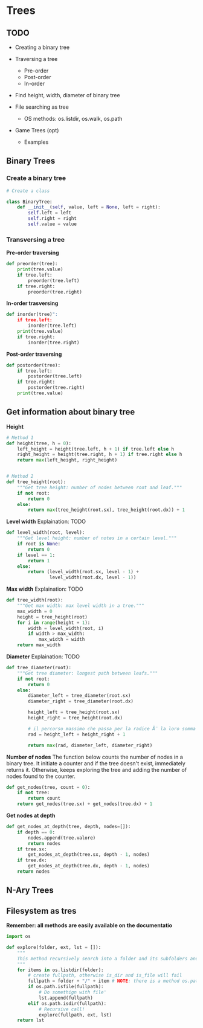 # Trees

## TODO
- Creating a binary tree
- Traversing a tree
    - Pre-order
    - Post-order
    - In-order
- Find height, width, diameter of binary tree

- File searching as tree
    - OS methods: os.listdir, os.walk, os.path

- Game Trees (opt)
    - Examples

## Binary Trees



### Create a binary tree
```python
# Create a class

class BinaryTree:
    def __init__(self, value, left = None, left = right):
        self.left = left
        self.right = right
        self.value = value
```


### Transversing a tree

**Pre-order traversing**
```python
def preorder(tree):
    print(tree.value)
    if tree.left:
        preorder(tree.left)
    if tree.right:
        preorder(tree.right)
```

**In-order trasversing**
```python
def inorder(tree)":
    if tree.left:
        inorder(tree.left)
    print(tree.value)
    if tree.right:
        inorder(tree.right)

```

**Post-order traversing**
```python
def postorder(tree):
    if tree.left:
        postorder(tree.left)
    if tree.right:
        postorder(tree.right)
    print(tree.value)

```

## Get information about binary tree

**Height**



```python
# Method 1
def height(tree, h = 0):
    left_height = height(tree.left, h + 1) if tree.left else h
    right_height = height(tree.right, h + 1) if tree.right else h
    return max(left_height, right_height)


# Method 2
def tree_height(root):
    """Get tree height: number of nodes between root and leaf."""
    if not root:
        return 0
    else:
        return max(tree_height(root.sx), tree_height(root.dx)) + 1
```

**Level width**
Explaination: TODO

```python
def level_width(root, level):
    """Get level height: number of notes in a certain level."""
    if root is None:
        return 0
    if level == 1:
        return 1
    else:
        return (level_width(root.sx, level - 1) +
                level_width(root.dx, level - 1))
```


**Max width**
Explaination: TODO

```python
def tree_width(root):
    """Get max width: max level width in a tree."""
    max_width = 0
    height = tree_height(root)
    for i in range(height + 1):
        width = level_width(root, i)
        if width > max_width:
            max_width = width
    return max_width
```

**Diameter**
Explaination: TODO

```python
def tree_diameter(root):
    """Get tree diameter: longest path between leafs."""
    if not root:
        return 0
    else:
        diameter_left = tree_diameter(root.sx)
        diameter_right = tree_diameter(root.dx)

        height_left = tree_height(root.sx)
        height_right = tree_height(root.dx)

        # il percorso massimo che passa per la radice Ã¨ la loro somma +1
        rad = height_left + height_right + 1

        return max(rad, diameter_left, diameter_right)

```

**Number of nodes**
The function below counts the number of nodes in a binary tree.
It initiate a counter and if the tree doesn't exist, immediately returns it. Otherwise, keeps exploring the tree and adding the number of nodes found to the counter. 

```python
def get_nodes(tree, count = 0):
    if not tree:
        return count
    return get_nodes(tree.sx) + get_nodes(tree.dx) + 1
```

**Get nodes at depth**
```python
def get_nodes_at_depth(tree, depth, nodes=[]):
    if depth == 0:
        nodes.append(tree.valore)
        return nodes
    if tree.sx:
        get_nodes_at_depth(tree.sx, depth - 1, nodes)
    if tree.dx:
        get_nodes_at_depth(tree.dx, depth - 1, nodes)
    return nodes
```


## N-Ary Trees

## Filesystem as tres
**Remember: all methods are easily available on the documentatio**


```python
import os

def explore(folder, ext, lst = []):
    """
    This method recursively search into a folder and its subfolders and appends all files found to a list
    """
    for items in os.listdir(folder):
        # create fullpath, otherwise is_dir and is_file will fail
        fullpath = folder + "/" + item # NOTE: there is a method os.path.join, but it can fail in Windows
        if os.path.isfile(fullpath):
            # Do somethign with file'
            lst.append(fullpath)
        elif os.path.isdir(fullpath):
            # Recursive call!
            explore(fullpath, ext, lst)
    return lst

```


